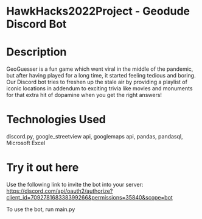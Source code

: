 # HawkHacks2022Project - Geodude Discord Bot

# Description
GeoGuesser is a fun game which went viral in the middle of the pandemic, but after having played for a long time, it started feeling tedious and boring. Our Discord bot tries to freshen up the stale air by providing a playlist of iconic locations in addendum to exciting trivia like movies and monuments for that extra hit of dopamine when you get the right answers!

# Technologies Used
discord.py, google_streetview api, googlemaps api, pandas, pandasql, Microsoft Excel

# Try it out here
Use the following link to invite the bot into your server:
https://discord.com/api/oauth2/authorize?client_id=709278168338399266&permissions=35840&scope=bot

To use the bot, run main.py
